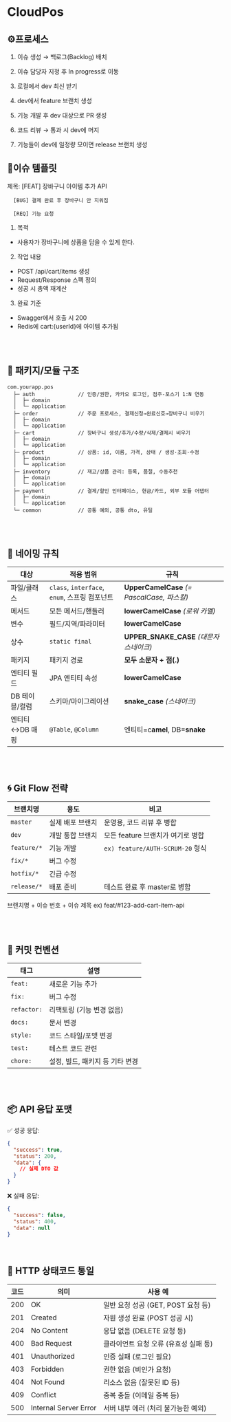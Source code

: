 # CloudPos

## ⚙️프로세스

1. 이슈 생성 → 백로그(Backlog) 배치

2. 이슈 담당자 지정 후 In progress로 이동

3. 로컬에서 dev 최신 받기

4. dev에서 feature 브랜치 생성

5. 기능 개발 후 dev 대상으로 PR 생성

6. 코드 리뷰 → 통과 시 dev에 머지

7. 기능들이 dev에 일정량 모이면 release 브랜치 생성

## 📝이슈 템플릿

제목: [FEAT] 장바구니 아이템 추가 API

      [BUG] 결제 완료 후 장바구니 안 지워짐
      
      [REQ] 기능 요청

1. 목적
- 사용자가 장바구니에 상품을 담을 수 있게 한다.

2. 작업 내용
- POST /api/cart/items 생성
- Request/Response 스펙 정의
- 성공 시 총액 재계산

3. 완료 기준
- Swagger에서 호출 시 200
- Redis에 cart:{userId}에 아이템 추가됨



<br><br>

## 🧱 패키지/모듈 구조

```text
com.yourapp.pos
  ├─ auth              // 인증/권한, 카카오 로그인, 점주-포스기 1:N 연동
  │  ├─ domain
  │  └─ application
  ├─ order             // 주문 프로세스, 결제신청→완료신호→장바구니 비우기
  │  ├─ domain
  │  └─ application
  ├─ cart              // 장바구니 생성/추가/수량/삭제/결제시 비우기
  │  ├─ domain
  │  └─ application
  ├─ product           // 상품: id, 이름, 가격, 상태 / 생성·조회·수정
  │  ├─ domain
  │  └─ application
  ├─ inventory         // 재고/상품 관리: 등록, 품절, 수동추천
  │  ├─ domain
  │  └─ application
  ├─ payment           // 결제/할인 인터페이스, 현금/카드, 외부 모듈 어댑터
  │  ├─ domain
  │  └─ application
  └─ common            // 공통 예외, 공통 dto, 유틸
```

<br><br>

## 📏 네이밍 규칙

| 대상 | 적용 범위 | 규칙 |
| --- | --- | --- |
| 파일/클래스 | `class`, `interface`, `enum`, 스프링 컴포넌트 | **UpperCamelCase** *(= PascalCase, 파스칼)* |
| 메서드 | 모든 메서드/핸들러 | **lowerCamelCase** *(로워 카멜)* |
| 변수 | 필드/지역/파라미터 | **lowerCamelCase** |
| 상수 | `static final` | **UPPER_SNAKE_CASE** *(대문자 스네이크)* |
| 패키지 | 패키지 경로 | **모두 소문자 + 점(.)** |
| 엔티티 필드 | JPA 엔티티 속성 | **lowerCamelCase** |
| DB 테이블/컬럼 | 스키마/마이그레이션 | **snake_case** *(스네이크)* |
| 엔티티↔DB 매핑 | `@Table`, `@Column` | 엔티티=c**amel**, DB=**snake** |

<br><br>

## 🌀 Git Flow 전략

| 브랜치명 | 용도 | 비고 |
|---------|------|------|
| `master` | 실제 배포 브랜치 | 운영용, 코드 리뷰 후 병합 |
| `dev` | 개발 통합 브랜치 | 모든 feature 브랜치가 여기로 병합 |
| `feature/*` | 기능 개발 | `ex) feature/AUTH-SCRUM-20` 형식 |
| `fix/*` | 버그 수정 | |
| `hotfix/*` | 긴급 수정 | |
| `release/*` | 배포 준비 | 테스트 완료 후 master로 병합 |


브랜치명 + 이슈 번호 + 이슈 제목
ex) feat/#123-add-cart-item-api


<br><br>

## 💬 커밋 컨벤션

| 태그 | 설명 |
|------|------|
| `feat:` | 새로운 기능 추가 |
| `fix:` | 버그 수정 |
| `refactor:` | 리팩토링 (기능 변경 없음) |
| `docs:` | 문서 변경 |
| `style:` | 코드 스타일/포맷 변경 |
| `test:` | 테스트 코드 관련 |
| `chore:` | 설정, 빌드, 패키지 등 기타 변경 |

<br><br>

## 📦 API 응답 포맷


✅ 성공 응답:
```json
{
  "success": true,
  "status": 200,
  "data": {
    // 실제 DTO 값
  }
}
```
❌ 실패 응답:

```json
{
  "success": false,
  "status": 400,
  "data": null
}
```

<br>

## 🚦 HTTP 상태코드 통일

| 코드 | 의미                   | 사용 예                                |
|------|------------------------|----------------------------------------|
| 200  | OK                     | 일반 요청 성공 (GET, POST 요청 등)    |
| 201  | Created                | 자원 생성 완료 (POST 성공 시)         |
| 204  | No Content             | 응답 없음 (DELETE 요청 등)            |
| 400  | Bad Request            | 클라이언트 요청 오류 (유효성 실패 등) |
| 401  | Unauthorized           | 인증 실패 (로그인 필요)               |
| 403  | Forbidden              | 권한 없음 (비인가 요청)               |
| 404  | Not Found              | 리소스 없음 (잘못된 ID 등)           |
| 409  | Conflict               | 중복 충돌 (이메일 중복 등)            |
| 500  | Internal Server Error  | 서버 내부 에러 (처리 불가능한 예외)   |
